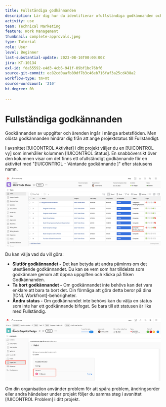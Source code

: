 ```yaml
---
title: Fullständiga godkännanden
description: Lär dig hur du identifierar ofullständiga godkännanden och löser dem så att du kan stänga ditt projekt i  [!DNL  Workfront].
activity: use
team: Technical Marketing
feature: Work Management
thumbnail: complete-approvals.jpeg
type: Tutorial
role: User
level: Beginner
last-substantial-update: 2023-08-16T00:00:00Z
jira: KT-10134
exl-id: fda55592-e4d3-4cb6-941f-09bf1bc76bf6
source-git-commit: ec82cd0aafb89df7b3c46eb716faf3a25cd438a2
workflow-type: tm+mt
source-wordcount: '210'
ht-degree: 0%

---
```


# Fullständiga godkännanden

Godkännanden av uppgifter och ärenden ingår i många arbetsflöden. Men olösta godkännanden hindrar dig från att ange projektstatus till Fullständigt.

I avsnittet [!UICONTROL Aktivitet] i ditt projekt väljer du en [!UICONTROL vy] som innehåller kolumnen [!UICONTROL Status]. En snabböversikt över den kolumnen visar om det finns ett ofullständigt godkännande för en aktivitet med &quot;[!UICONTROL  - Väntande godkännande ]&quot; efter statusens namn.

![Projektet visar ofullständigt godkännande](assets/approval-pending.png)

Du kan välja vad du vill göra:

* **Slutför godkännandet -** Det kan betyda att andra påminns om det utestående godkännandet. Du kan se vem som har tilldelats som godkännare genom att öppna uppgiften och klicka på fliken Godkännanden.
* **Ta bort godkännandet -** Om godkännandet inte behövs kan det vara enklare att bara ta bort det. Din förmåga att göra detta beror på dina [!DNL Workfront]-behörigheter.
* **Ändra status -** Om godkännandet inte behövs kan du välja en status som inte har ett godkännande bifogat. Se bara till att statusen är lika med Fullständig.

![Projekt som visar aktivitetsgodkännare](assets/task-approvers.png)

Om din organisation använder problem för att spåra problem, ändringsorder eller andra händelser under projekt följer du samma steg i avsnittet [!UICONTROL Problem] i ditt projekt.

